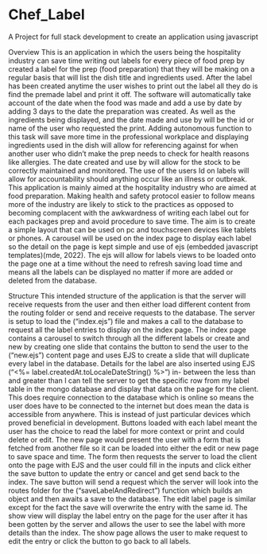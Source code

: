 # Chef_Label
 A Project for full stack development to create an application using javascript

 Overview
This is an application in which the users being the hospitality industry can save time writing out labels for every piece of food prep by created a label for the prep (food preparation) that they will be making on a regular basis that will list the dish title and ingredients used. After the label has been created anytime the user wishes to print out the label all they do is find the premade label and print it off. The software will automatically take account of the date when the food was made and add a use by date by adding 3 days to the date the preparation was created. As well as the ingredients being displayed, and the date made and use by will be the id or name of the user who requested the print. Adding autonomous function to this task will save more time in the professional workplace and displaying ingredients used in the dish will allow for referencing against for when another user who didn’t make the prep needs to check for health reasons like allergies. The date created and use by will allow for the stock to be correctly maintained and monitored. The use of the users Id on labels will allow for accountability should anything occur like an illness or outbreak. This application is mainly aimed at the hospitality industry who are aimed at food preparation. Making health and safety protocol easier to follow means more of the industry are likely to stick to the practices as opposed to becoming complacent with the awkwardness of writing each label out for each packages prep and avoid procedure to save time. The aim is to create a simple layout that can be used on pc and touchscreen devices like tablets or phones. A carousel will be used on the index page to display each label so the detail on the page is kept simple and use of ejs (embedded javascript templates)(mde, 2022). The ejs will allow for labels views to be loaded onto the page one at a time without the need to refresh saving load time and means all the labels can be displayed no matter if more are added or deleted from the database.

Structure
This intended structure of the application is that the server will receive requests from the user and then either load different content from the routing folder or send and receive requests to the database. The server is setup to load the (“index.ejs”) file and makes a call to the database to request all the label entries to display on the index page. The index page contains a carousel to switch through all the different labels or create and new by creating one slide that contains the button to send the user to the (“new.ejs”) content page and uses EJS to create a slide that will duplicate every label in the database. Details for the label are also inserted using EJS (“<%= label.createdAt.toLocaleDateString() %>”) in- between the less than and greater than I can tell the server to get the specific row from my label table in the mongo database and display that data on the page for the client. This does require connection to the database which is online so means the user does have to be connected to the internet but does mean the data is accessible from anywhere. This is instead of just particular devices which proved beneficial in development. Buttons loaded with each label meant the user has the choice to read the label for more context or print and could delete or edit. The new page would present the user with a form that is fetched from another file so it can be loaded into either the edit or new page to save space and time. The form then requests the server to load the client onto the page with EJS and the user could fill in the inputs and click either the save button to update the entry or cancel and get send back to the
index. The save button will send a request which the server will look into the routes folder for the (“saveLabelAndRedirect”) function which builds an object and then awaits a save to the database. The edit label page is similar except for the fact the save will overwrite the entry with the same id. The show view will display the label entry on the page for the user after it has been gotten by the server and allows the user to see the label with more details than the index. The show page allows the user to make request to edit the entry or click the button to go back to all labels.
